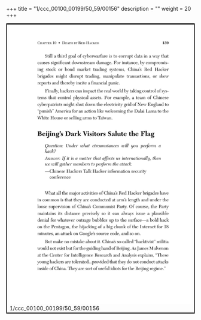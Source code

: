 +++
title = "1/ccc_00100_00199/50_59/00156"
description = ""
weight = 20
+++

<table style="border:2px solid black;max-width:800px;max-height:800px;" 
><tr><td>
<img class="center-fit-jpg"
src="/jpg_/out_jpg_dbc_156.jpg">
1/ccc_00100_00199/50_59/00156
</img></td></tr></table>
